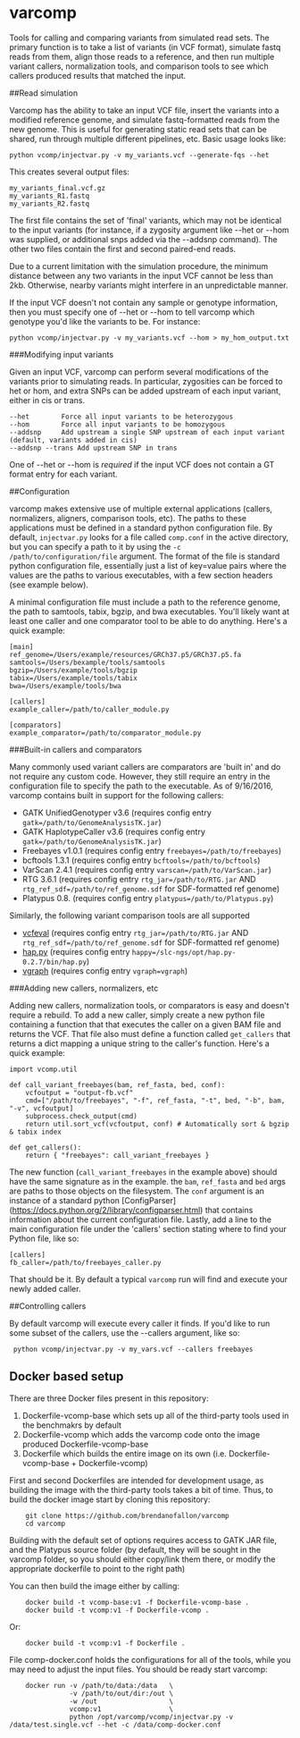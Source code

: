 # varcomp

Tools for calling and comparing variants from simulated read sets.  The
primary function is to take a list of variants (in VCF format), simulate
fastq reads from them, align those reads to a reference, and then run
multiple variant callers, normalization tools, and comparison tools to see
which callers produced results that matched the input.

##Read simulation

Varcomp has the ability to take an input VCF file, insert the variants into
a modified reference genome, and simulate fastq-formatted reads from the new
genome.  This is useful for generating static read sets that can  be shared,
run through multiple different pipelines, etc.  Basic usage looks like:

    python vcomp/injectvar.py -v my_variants.vcf --generate-fqs --het

This creates several output files:

    my_variants_final.vcf.gz
    my_variants_R1.fastq
    my_variants_R2.fastq

The first file contains the set of 'final' variants, which may not be
identical to the input variants (for instance, if a zygosity argument like
--het or --hom was supplied, or additional snps added via the --addsnp
command).  The other two files contain the first and second paired-end
reads.

Due to a current limitation with the simulation procedure, the minimum
distance between any two variants in the input VCF cannot be less than 2kb.
Otherwise, nearby variants might interfere in an unpredictable manner.

If the input VCF doesn't not contain any sample or genotype information,
then you must specify one of --het or --hom to tell varcomp which genotype
you'd like the variants to be.  For instance:

    python vcomp/injectvar.py -v my_variants.vcf --hom > my_hom_output.txt

    
###Modifying input variants

Given an input VCF, varcomp can perform several modifications of the
variants prior to simulating reads.  In particular, zygosities can be forced
to het or hom, and extra SNPs can be added upstream of each input variant,
either in cis or trans.

    --het        Force all input variants to be heterozygous
    --hom        Force all input variants to be homozygous
    --addsnp     Add upstream a single SNP upstream of each input variant (default, variants added in cis)
    --addsnp --trans Add upstream SNP in trans

One of --het or --hom is *required* if the input VCF does not contain a GT
format entry for each variant.


##Configuration

varcomp makes extensive use of multiple external applications (callers,
normalizers, aligners, comparison tools, etc).  The paths to these
applications must be defined in a standard python configuration file.  By
default, `injectvar.py` looks for a file called `comp.conf` in the active
directory, but you can specify a path to it by using the `-c
/path/to/configuration/file` argument.  The format of the file is standard
python configuration file, essentially just a list of key=value pairs where
the values are the paths to various executables, with a few section headers
(see example below).
 
A minimal configuration file must include a path to the reference genome,
the path to samtools, tabix, bgzip, and bwa executables.  You'll likely want
at least one caller and one comparator tool to be able to do anything. 
Here's a quick example:
 
    [main]
    ref_genome=/Users/example/resources/GRCh37.p5/GRCh37.p5.fa
    samtools=/Users/bexample/tools/samtools
    bgzip=/Users/example/tools/bgzip
    tabix=/Users/example/tools/tabix
    bwa=/Users/example/tools/bwa
 
    [callers]
    example_caller=/path/to/caller_module.py

    [comparators]
    example_comparator=/path/to/comparator_module.py
   
###Built-in callers and comparators

Many commonly used variant callers are comparators are 'built in' and do not
require any custom code.  However, they still require an entry in the
configuration file to specify the path to the executable.  As of 9/16/2016,
varcomp contains built in support for the following callers:

  - GATK UnifiedGenotyper v3.6 (requires config entry `gatk=/path/to/GenomeAnalysisTK.jar`)
  - GATK HaplotypeCaller  v3.6 (requires config entry `gatk=/path/to/GenomeAnalysisTK.jar`)
  - Freebayes v1.0.1 (requires config entry `freebayes=/path/to/freebayes`)
  - bcftools 1.3.1 (requires config entry `bcftools=/path/to/bcftools`)
  - VarScan 2.4.1 (requires config entry `varscan=/path/to/VarScan.jar`)
  - RTG 3.6.1 (requires config entry `rtg_jar=/path/to/RTG.jar` AND `rtg_ref_sdf=/path/to/ref_genome.sdf` for SDF-formatted ref genome)
  - Platypus 0.8. (requires config entry `platypus=/path/to/Platypus.py`)
   
Similarly, the following variant comparison tools are all supported

  - [vcfeval](http://realtimegenomics.com/products/rtg-tools/) (requires config entry `rtg_jar=/path/to/RTG.jar` AND `rtg_ref_sdf=/path/to/ref_genome.sdf` for SDF-formatted ref genome)
  - [hap.py](https://github.com/Illumina/hap.py) (requires config entry `happy=/slc-ngs/opt/hap.py-0.2.7/bin/hap.py`)
  - [vgraph](https://github.com/bioinformed/vgraph) (requires config entry `vgraph=vgraph`)

###Adding new callers, normalizers, etc

Adding new callers, normalization tools, or comparators is easy and doesn't
require a rebuild.  To add a new caller, simply create a new python file
containing a function that that executes the caller on a given BAM file and
returns the VCF.  That file also must define a function called `get_callers`
that returns a dict mapping a unique string to the caller's function.
Here's a quick example:

    import vcomp.util

    def call_variant_freebayes(bam, ref_fasta, bed, conf):
        vcfoutput = "output-fb.vcf"
        cmd=["/path/to/freebayes", "-f", ref_fasta, "-t", bed, "-b", bam, "-v", vcfoutput]
        subprocess.check_output(cmd)
        return util.sort_vcf(vcfoutput, conf) # Automatically sort & bgzip & tabix index 
    
    def get_callers():
        return { "freebayes": call_variant_freebayes }

The new function (`call_variant_freebayes` in the example above) should have
the same signature as in the example.  the `bam`, `ref_fasta` and `bed` args
are paths to those objects on the filesystem.  The `conf` argument is an
instance of a standard python [ConfigParser]
(https://docs.python.org/2/library/configparser.html) that contains information
about the current configuration file.  Lastly, add a line to the main
configuration file under the 'callers' section stating where to find your
Python file, like so:

    [callers]
    fb_caller=/path/to/freebayes_caller.py

That should be it. By default a typical `varcomp` run will find and execute your newly added caller.

##Controlling callers

By default varcomp will execute every caller it finds.  If you'd like to run
some subset of the callers, use the --callers argument, like so:

     python vcomp/injectvar.py -v my_vars.vcf --callers freebayes

## Docker based setup

There are three Docker files present in this repository:

1. Dockerfile-vcomp-base which sets up all of the third-party tools used in the benchmakrs by default
2. Dockerfile-vcomp which adds the varcomp code onto the image produced Dockerfile-vcomp-base
3. Dockerfile which builds the entire image on its own (i.e. Dockerfile-vcomp-base + Dockerfile-vcomp)

First and second Dockerfiles are intended for development usage, as building
the image with the third-party tools takes a bit of time.  Thus, to build
the docker image start by cloning this repository:

        git clone https://github.com/brendanofallon/varcomp
        cd varcomp

Building with the default set of options requires access to GATK JAR file,
and the Platypus source folder (by default, they will be sought in the
varcomp folder, so you should either copy/link them there, or modify the
appropriate dockerfile to point to the right path)

You can then build the image either by calling:

        docker build -t vcomp-base:v1 -f Dockerfile-vcomp-base .
        docker build -t vcomp:v1 -f Dockerfile-vcomp .

Or:

        docker build -t vcomp:v1 -f Dockerfile .

File comp-docker.conf holds the configurations for all of the tools, while
you may need to adjust the input files.  You should be ready start varcomp:

        docker run -v /path/to/data:/data   \
                   -v /path/to/out/dir:/out \
                   -w /out                  \
                   vcomp:v1                 \
                   python /opt/varcomp/vcomp/injectvar.py -v /data/test.single.vcf --het -c /data/comp-docker.conf
